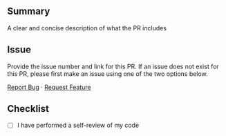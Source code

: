 ## Summary
A clear and concise description of what the PR includes

## Issue
Provide the issue number and link for this PR. If an issue does not exist for this PR, please first make an issue using one of the two options below. 

<a href="https://github.com/KarolinaGroszewska/NudgEd/issues/new?template=bug_report.md">Report Bug</a>
&middot;
<a href="https://github.com/KarolinaGroszewska/NudgEd/issues/new?template=feature_request.md">Request Feature</a>

## Checklist
- [ ] I have performed a self-review of my code
